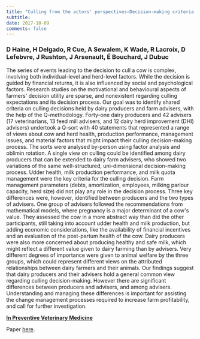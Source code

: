 ```yaml
---
title: "Culling from the actors' perspectives—Decision-making criteria for culling in Québec dairy herds enrolled in a veterinary preventive medicine program"
subtitle: 
date: 2017-10-09
comments: false
---
```


### D Haine, H Delgado, R Cue, A Sewalem, K Wade, R Lacroix, D Lefebvre, J Rushton, J Arsenault, É Bouchard, J Dubuc

The series of events leading to the decision to cull a cow is complex,
involving both individual-level and herd-level factors. While the decision is
guided by financial returns, it is also influenced by social and psychological
factors. Research studies on the motivational and behavioural aspects of
farmers' decision utility are sparse, and nonexistent regarding culling
expectations and its decision process. Our goal was to identify shared criteria
on culling decisions held by dairy producers and farm advisers, with the help of
the Q-methodology. Forty-one dairy producers and 42 advisers (17 veterinarians,
13 feed mill advisers, and 12 dairy herd improvement (DHI) advisers) undertook a
Q-sort with 40 statements that represented a range of views about cow and herd
health, production performance, management issues, and material factors that
might impact their culling decision-making process. The sorts were analysed
by-person using factor analysis and oblimin rotation. A single view on culling
could be identified among dairy producers that can be extended to dairy farm
advisers, who showed two variations of the same well-structured, uni-dimensional
decision-making process. Udder health, milk production performance, and milk
quota management were the key criteria for the culling decision. Farm management
parameters (debts, amortization, employees, milking parlour capacity, herd size)
did not play any role in the decision process. Three key differences were,
however, identified between producers and the two types of advisers. One group
of advisers followed the recommendations from mathematical models, where
pregnancy is a major determinant of a cow's value. They assessed the cow in a
more abstract way than did the other participants, still taking into account
udder health and milk production, but adding economic considerations, like the
availability of financial incentives and an evaluation of the post-partum health
of the cow. Dairy producers were also more concerned about producing healthy and
safe milk, which might reflect a different value given to dairy farming than by
advisers. Very different degrees of importance were given to animal welfare by
the three groups, which could represent different views on the attributed
relationships between dairy farmers and their animals. Our findings suggest that
dairy producers and their advisers hold a general common view regarding culling
decision-making. However there are significant differences between producers and
advisers, and among advisers. Understanding and managing these differences is
important for assisting the change management processes required to increase
farm profitability, and call for further investigation.

[**In Preventive Veterinary Medicine**](https://www.sciencedirect.com/science/article/pii/S0167587716306560)

Paper [here](/pdf/haine2017c.pdf).
